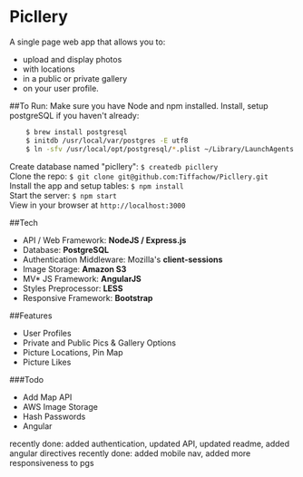 # Picllery
A single page web app that allows you to: 
* upload and display photos 
* with locations 
* in a public or private gallery 
* on your user profile.

##To Run:
Make sure you have Node and npm installed.
Install, setup postgreSQL if you haven't already:
```sh
    $ brew install postgresql
    $ initdb /usr/local/var/postgres -E utf8
    $ ln -sfv /usr/local/opt/postgresql/*.plist ~/Library/LaunchAgents
```
Create database named "picllery": `$ createdb picllery`  
Clone the repo: `$ git clone git@github.com:Tiffachow/Picllery.git`  
Install the app and setup tables: `$ npm install`  
Start the server: `$ npm start`  
View in your browser at `http://localhost:3000`

##Tech
* API / Web Framework: **NodeJS / Express.js**
* Database: **PostgreSQL**
* Authentication Middleware: Mozilla's **client-sessions**
* Image Storage: **Amazon S3**
* MV\* JS Framework: **AngularJS**
* Styles Preprocessor: **LESS**
* Responsive Framework: **Bootstrap**

##Features
* User Profiles
* Private and Public Pics & Gallery Options
* Picture Locations, Pin Map
* Picture Likes

###Todo
* Add Map API
* AWS Image Storage
* Hash Passwords
* Angular 

recently done: added authentication, updated API, updated readme, added angular directives
recently done: added mobile nav, added more responsiveness to pgs